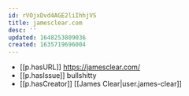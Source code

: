 ```yaml
---
id: rVOjxDvd4AGE2liIhhjVS
title: jamesclear.com
desc: ''
updated: 1648253809036
created: 1635719696004
---
```




- [[p.hasURL]] https://jamesclear.com/
- [[p.hasIssue]] bullshitty
- [[p.hasCreator]] [[James Clear|user.james-clear]]